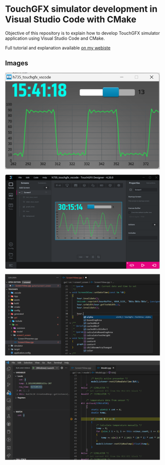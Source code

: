 # TouchGFX simulator development in Visual Studio Code with CMake

Objective of this repository is to explain how to develop TouchGFX simulator application using Visual Studio Code and CMake.

Full tutorial and explanation available [on my webiste](http://stm32f4-discovery.net/2022/12/touchgfx-simulator-development-in-visual-studio-code-with-cmake/)

## Images

![Final application for this tutorial](docs/images/application-running.png)

![TouchGFX designer setup](docs/images/touchgfx-designer.png)

![IntelliSense](docs/images/vscode-intellisense.png)

![Debugging in VSCode](docs/images/vscode-debug.png)